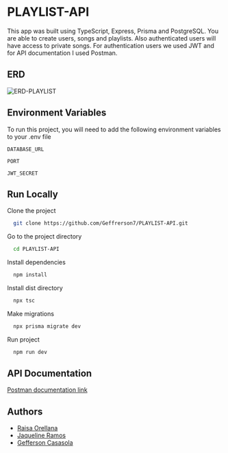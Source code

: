 # PLAYLIST-API

This app was built using TypeScript, Express, Prisma and PostgreSQL. You are able to create users, songs and playlists. Also authenticated users will have access to private songs. For authentication users we used JWT and for API documentation I used Postman.

## ERD

![ERD-PLAYLIST](https://user-images.githubusercontent.com/61089189/229990018-9356ef63-b3ca-451c-9afc-326415645a6f.png)

## Environment Variables

To run this project, you will need to add the following environment variables to your .env file

`DATABASE_URL`

`PORT`

`JWT_SECRET`

## Run Locally

Clone the project

```bash
  git clone https://github.com/Geffrerson7/PLAYLIST-API.git
```

Go to the project directory

```bash
  cd PLAYLIST-API
```

Install dependencies

```bash
  npm install
```

Install dist directory

```bash
  npx tsc
```

Make migrations

```bash
  npx prisma migrate dev
```

Run project

```bash
  npm run dev
```

## API Documentation
[Postman documentation link](https://documenter.getpostman.com/view/24256278/2s93Jxs1uJ) 
## Authors

- [Raisa Orellana](https://github.com/Raisa320)
- [Jaqueline Ramos](https://github.com/JaquelineRocio)
- [Gefferson Casasola](https://github.com/Geffrerson7)
